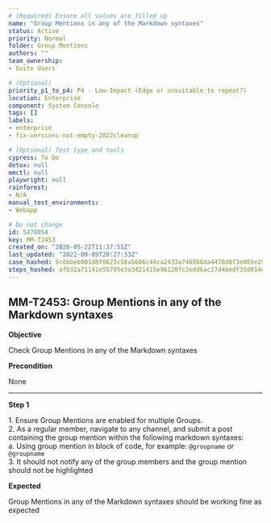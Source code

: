 ```yaml
---
# (Required) Ensure all values are filled up
name: "Group Mentions in any of the Markdown syntaxes"
status: Active
priority: Normal
folder: Group Mentions
authors: ""
team_ownership: 
- Suite Users

# (Optional)
priority_p1_to_p4: P4 - Low-Impact (Edge or unsuitable to repeat?)
location: Enterprise
component: System Console
tags: []
labels: 
- enterprise
- fix-versions-not-empty-2022cleanup

# (Optional) Test type and tools
cypress: To Do
detox: null
mmctl: null
playwright: null
rainforest: 
- N/A
manual_test_environments: 
- Webapp

# Do not change
id: 5478054
key: MM-T2453
created_on: "2020-05-22T11:37:55Z"
last_updated: "2022-09-09T20:27:33Z"
case_hashed: 5c6bbeb081d8f6623c58a5606c44ca2433a746566da4478d8f3ed65e2920aa09c93bfb0df82db7f45cfde26eefcf5df5
steps_hashed: afb32a71141e55795e3a3421415e96120fc3edd6ac27d4bedf33d014d50da53f3907d06ee52fc5b416db23247b8c6857
---
```


<!-- (Auto-generated) Based on frontmatter's "key" and "name" -->

## MM-T2453: Group Mentions in any of the Markdown syntaxes

**Objective**

Check Group Mentions in any of the Markdown syntaxes

**Precondition**

None

---

**Step 1**

1\. Ensure Group Mentions are enabled for multiple Groups.\
2\. As a regular member, navigate to any channel, and submit a post containing the group mention within the following markdown syntaxes:\
a. Using group mention in block of code, for example: `@groupname` or `@groupname`\
3\. It should not notify any of the group members and the group mention should not be highlighted

**Expected**

Group Mentions in any of the Markdown syntaxes should be working fine as expected
